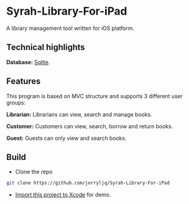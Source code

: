 # Syrah-Library-For-iPad

A library management tool written for iOS platform.

## Technical highlights

**Database:** [Sqlite](https://sqlite.org/cli.html).

## Features
This program is based on MVC structure and supports 3 different user groups:

**Librarian:** Librarians can view, search and manage books.

**Customer:** Customers can view, search, borrow and return books.

**Guest:** Guests can only view and search books.

## Build

- Clone the repo
```bash
git clone https://github.com/jerryljq/Syrah-Library-For-iPad
```
- [Import this project to Xcode](https://help.dropsource.com/docs/documentation/after-dropsource/accessing-your-source-code/importing-ios-source-code-into-xcode/) for demo.
